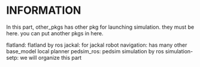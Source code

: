 # INFORMATION #

In this part, other_pkgs has other pkg for launching simulation. they must be here.
you can put another pkgs in here.


flatland: flatland by ros
jackal: for jackal robot 
navigation: has many other base_model local planner
pedsim_ros: pedsim simulation by ros 
simulation-setp: we will organize this part

